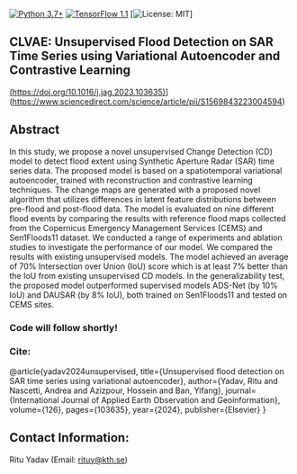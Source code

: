 [![Python 3.7+](https://img.shields.io/badge/python-3.7+-blue.svg)](https://www.python.org/downloads/release/python-376/)
[![TensorFlow 1.1](https://img.shields.io/badge/tensorflow-2.4-blue.svg)](https://github.com/tensorflow/tensorflow/releases/tag/v1.15.2)
[![License: MIT](https://img.shields.io/badge/License-MIT-yellow.svg)]

## CLVAE: Unsupervised Flood Detection on SAR Time Series using Variational Autoencoder and Contrastive Learning
[(https://doi.org/10.1016/j.jag.2023.103635)](https://www.sciencedirect.com/science/article/pii/S1569843223004594)](https://www.sciencedirect.com/science/article/pii/S1569843223004594)

## Abstract 
In this study, we propose a novel unsupervised Change Detection (CD) model to detect flood extent using Synthetic Aperture Radar (SAR) time series data. The proposed model is based on a spatiotemporal variational autoencoder, trained with reconstruction and contrastive learning techniques. The change maps are generated with a proposed novel algorithm that utilizes differences in latent feature distributions between pre-flood and post-flood data. The model is evaluated on nine different flood events by comparing the results with reference flood maps collected from the Copernicus Emergency Management Services (CEMS) and Sen1Floods11 dataset. We conducted a range of experiments and ablation studies to investigate the performance of our model. We compared the results with existing unsupervised models. The model achieved an average of 70% Intersection over Union (IoU) score which is at least 7% better than the IoU from existing unsupervised CD models. In the generalizability test, the proposed model outperformed supervised models ADS-Net (by 10% IoU) and DAUSAR (by 8% IoU), both trained on Sen1Floods11 and tested on CEMS sites. 

### Code will follow shortly!

### Cite:
@article{yadav2024unsupervised,
  title={Unsupervised flood detection on SAR time series using variational autoencoder},
  author={Yadav, Ritu and Nascetti, Andrea and Azizpour, Hossein and Ban, Yifang},
  journal={International Journal of Applied Earth Observation and Geoinformation},
  volume={126},
  pages={103635},
  year={2024},
  publisher={Elsevier}
}

## Contact Information: 
Ritu Yadav (Email: rituy@kth.se)

